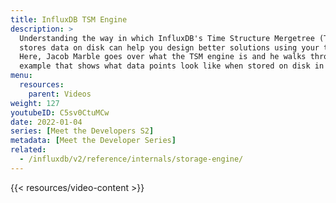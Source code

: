 ```yaml
---
title: InfluxDB TSM Engine
description: >
  Understanding the way in which InfluxDB's Time Structure Mergetree (TSM) engine
  stores data on disk can help you design better solutions using your time series data.
  Here, Jacob Marble goes over what the TSM engine is and he walks through an
  example that shows what data points look like when stored on disk in this format.
menu:
  resources:
    parent: Videos
weight: 127
youtubeID: C5sv0CtuMCw
date: 2022-01-04
series: [Meet the Developers S2]
metadata: [Meet the Developer Series]
related:
  - /influxdb/v2/reference/internals/storage-engine/
---
```


{{< resources/video-content >}}
